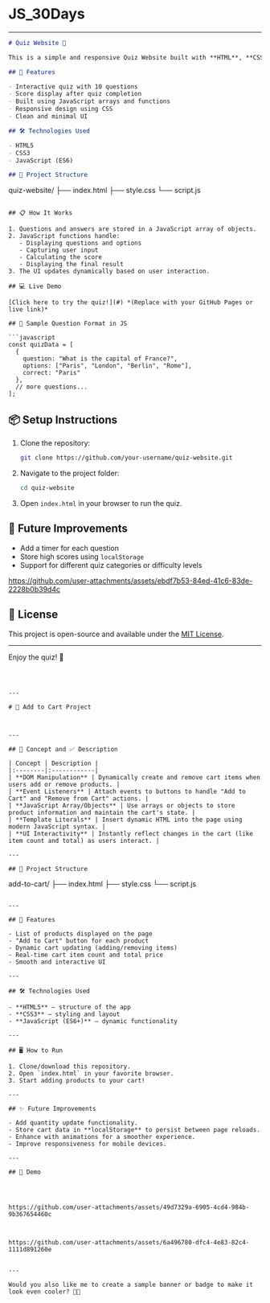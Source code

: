 # JS_30Days


---

```markdown
# Quiz Website 🎯

This is a simple and responsive Quiz Website built with **HTML**, **CSS**, and **JavaScript**. It features a set of 10 multiple-choice questions. After completing the quiz, users receive their final score based on the number of correct answers.

## 🚀 Features

- Interactive quiz with 10 questions
- Score display after quiz completion
- Built using JavaScript arrays and functions
- Responsive design using CSS
- Clean and minimal UI

## 🛠️ Technologies Used

- HTML5
- CSS3
- JavaScript (ES6)

## 📁 Project Structure

```
quiz-website/
├── index.html
├── style.css
└── script.js
```

## 📋 How It Works

1. Questions and answers are stored in a JavaScript array of objects.
2. JavaScript functions handle:
   - Displaying questions and options
   - Capturing user input
   - Calculating the score
   - Displaying the final result
3. The UI updates dynamically based on user interaction.

## 💻 Live Demo

[Click here to try the quiz!](#) *(Replace with your GitHub Pages or live link)*

## 🧠 Sample Question Format in JS

```javascript
const quizData = [
  {
    question: "What is the capital of France?",
    options: ["Paris", "London", "Berlin", "Rome"],
    correct: "Paris"
  },
  // more questions...
];
```

## 📦 Setup Instructions

1. Clone the repository:
   ```bash
   git clone https://github.com/your-username/quiz-website.git
   ```
2. Navigate to the project folder:
   ```bash
   cd quiz-website
   ```
3. Open `index.html` in your browser to run the quiz.

## 📌 Future Improvements

- Add a timer for each question
- Store high scores using `localStorage`
- Support for different quiz categories or difficulty levels


https://github.com/user-attachments/assets/ebdf7b53-84ed-41c6-83de-2228b0b39d4c


## 📄 License

This project is open-source and available under the [MIT License](LICENSE).

---

Enjoy the quiz! 🎉
```



---

# 🛒 Add to Cart Project



---

## 🧠 Concept and ✅ Description

| Concept | Description |
|:--------|:------------|
| **DOM Manipulation** | Dynamically create and remove cart items when users add or remove products. |
| **Event Listeners** | Attach events to buttons to handle "Add to Cart" and "Remove from Cart" actions. |
| **JavaScript Array/Objects** | Use arrays or objects to store product information and maintain the cart's state. |
| **Template Literals** | Insert dynamic HTML into the page using modern JavaScript syntax. |
| **UI Interactivity** | Instantly reflect changes in the cart (like item count and total) as users interact. |

---

## 📂 Project Structure

```
add-to-cart/
├── index.html
├── style.css
└── script.js
```

---

## 🚀 Features

- List of products displayed on the page
- "Add to Cart" button for each product
- Dynamic cart updating (adding/removing items)
- Real-time cart item count and total price
- Smooth and interactive UI

---

## 🛠️ Technologies Used

- **HTML5** — structure of the app
- **CSS3** — styling and layout
- **JavaScript (ES6+)** — dynamic functionality

---

## 🖥️ How to Run

1. Clone/download this repository.
2. Open `index.html` in your favorite browser.
3. Start adding products to your cart!

---

## ✨ Future Improvements

- Add quantity update functionality.
- Store cart data in **localStorage** to persist between page reloads.
- Enhance with animations for a smoother experience.
- Improve responsiveness for mobile devices.

---

## 📸 Demo




https://github.com/user-attachments/assets/49d7329a-6905-4cd4-984b-9b367654460c



https://github.com/user-attachments/assets/6a496780-dfc4-4e83-82c4-1111d891260e


---

Would you also like me to create a sample banner or badge to make it look even cooler? 🎨🚀  

